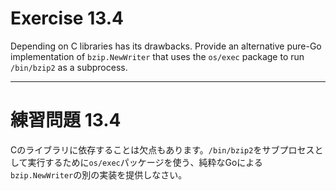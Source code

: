 # Exercise 13.4
Depending on C libraries has its drawbacks. Provide an alternative pure-Go implementation of `bzip.NewWriter` that uses the `os/exec` package to run `/bin/bzip2` as a subprocess.

---
# 練習問題 13.4
Cのライブラリに依存することは欠点もあります。`/bin/bzip2`をサブプロセスとして実行するために`os/exec`パッケージを使う、純粋なGoによる`bzip.NewWriter`の別の実装を提供しなさい。
